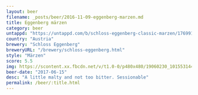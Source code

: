 ```yaml
---
layout: beer
filename: _posts/beer/2016-11-09-eggenberg-marzen.md
title: Eggenberg märzen
category: beer
untappd: "https://untappd.com/b/schloss-eggenberg-classic-marzen/176991"
country: "Austria"
brewery: "Schloss Eggenberg"
breweryURL: "/brewery/schloss-eggenberg.html"
style: "Märzen"
score: 5.5
img: https://scontent.xx.fbcdn.net/v/t1.0-0/p480x480/19060230_10155314457098745_6889790722709430205_n.jpg?oh=3c08f40efd5dc0c58aadb3a539480555&oe=5A1482F4
beer-date: "2017-06-15"
desc: "A little malty and not too bitter. Sessionable"
permalink: /beer/:title.html
---
```

